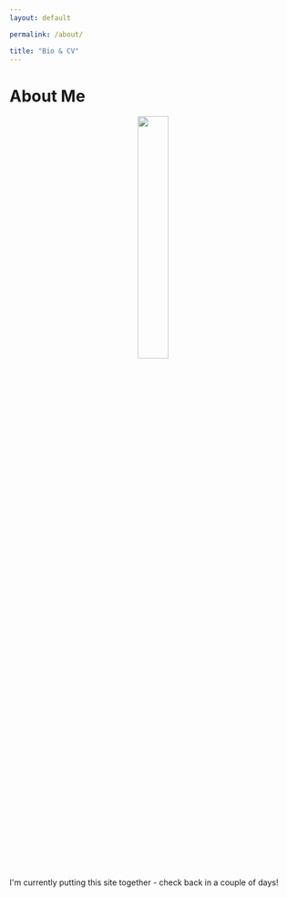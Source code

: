 ```yaml
---
layout: default

permalink: /about/

title: "Bio & CV"
---
```



# About Me

<div style="text-align:center"><img src="https://benjburgess.github.io/assets/Screenshot_20211012-190225_Gallery2.jpg" width="33%"/></div>
<br />
<br />
  
I'm currently putting this site together - check back in a couple of days!